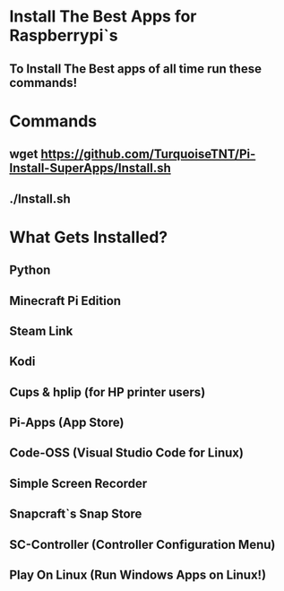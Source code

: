 # Install The Best Apps for Raspberrypi`s
## To Install The Best apps of all time run these commands!

# Commands
## wget https://github.com/TurquoiseTNT/Pi-Install-SuperApps/Install.sh
## ./Install.sh

# What Gets Installed?
## Python
## Minecraft Pi Edition
## Steam Link
## Kodi
## Cups & hplip (for HP printer users)
## Pi-Apps (App Store)
## Code-OSS (Visual Studio Code for Linux)
## Simple Screen Recorder
## Snapcraft`s Snap Store
## SC-Controller (Controller Configuration Menu)
## Play On Linux (Run Windows Apps on Linux!)

